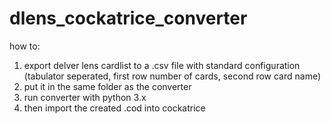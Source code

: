 # dlens_cockatrice_converter
how to: 
1. export delver lens cardlist to a .csv file with standard configuration (tabulator seperated, first row number of cards, second row card name)
2. put it in the same folder as the converter
3. run converter with python 3.x
4. then import the created .cod into cockatrice
